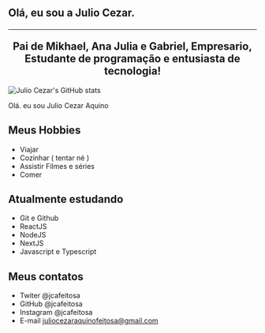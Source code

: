 ## Olá, eu sou a Julio Cezar. <hr> <div align=center >Pai de Mikhael, Ana Julia e Gabriel, Empresario, Estudante de programação e entusiasta de tecnologia!</div>

![Julio Cezar's GitHub stats](https://github-readme-stats.vercel.app/api?username=jcafeitosa&show_icons=true&theme=Showing)

Olá. eu sou Julio Cezar Aquino

## Meus Hobbies

- Viajar
- Cozinhar ( tentar né )
- Assistir Filmes e séries
- Comer

## Atualmente estudando

- Git e Github
- ReactJS
- NodeJS
- NextJS
- Javascript e Typescript

## Meus contatos

- Twiter @jcafeitosa
- GitHub @jcafeitosa
- Instagram @jcafeitosa
- E-mail juliocezaraquinofeitosa@gmail.com
